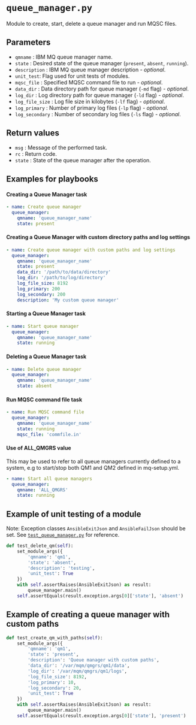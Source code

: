 # `queue_manager.py`
Module to create, start, delete a queue manager and run MQSC files.

## Parameters
- `qmname` : IBM MQ queue manager name.
- `state` : Desired state of the queue manager (`present`, `absent`, `running`).
- `description` : IBM MQ queue manager description - *optional*.
- `unit_test`: Flag used for unit tests of modules.
- `mqsc_file` : Specified MQSC command file to run - *optional*.
- `data_dir` : Data directory path for queue manager (`-md` flag) - *optional*.
- `log_dir` : Log directory path for queue manager (`-ld` flag) - *optional*.
- `log_file_size` : Log file size in kilobytes (`-lf` flag) - *optional*.
- `log_primary` : Number of primary log files (`-lp` flag) - *optional*.
- `log_secondary` : Number of secondary log files (`-ls` flag) - *optional*.

## Return values
- `msg` : Message of the performed task.
- `rc` : Return code.
- `state` : State of the queue manager after the operation.

## Examples for playbooks

#### Creating a Queue Manager task
```yaml
- name: Create queue manager
  queue_manager:
    qmname: 'queue_manager_name'
    state: present
```

#### Creating a Queue Manager with custom directory paths and log settings
```yaml
- name: Create queue manager with custom paths and log settings
  queue_manager:
    qmname: 'queue_manager_name'
    state: present
    data_dir: '/path/to/data/directory'
    log_dir: '/path/to/log/directory'
    log_file_size: 8192
    log_primary: 200
    log_secondary: 200
    description: 'My custom queue manager'
```

#### Starting a Queue Manager task
```yaml
- name: Start queue manager
  queue_manager:
    qmname: 'queue_manager_name'
    state: running
```

#### Deleting a Queue Manager task
```yaml
- name: Delete queue manager
  queue_manager:
    qmname: 'queue_manager_name'
    state: absent
```

#### Run MQSC command file task
```yaml
- name: Run MQSC command file
  queue_manager:
    qmname: 'queue_manager_name'
    state: running
    mqsc_file: 'commfile.in'
```

#### Use of ALL_QMGRS value
This may be used to refer to all queue managers currently defined to a system, e.g to start/stop both QM1 and QM2 defined in mq-setup.yml.
```yaml
- name: Start all queue managers
  queue_manager:
    qmname: 'ALL_QMGRS'
    state: running
```

## Example of unit testing of a module
Note: Exception classes `AnsibleExitJson` and `AnsibleFailJson` should be set. See [`test_queue_manager.py`](ansible_collections/ibm/ibmmq/tests/unit/test_queue_manager.py) for reference.

```python
def test_delete_qm(self):
    set_module_args({
        'qmname': 'qm1',
        'state': 'absent',
        'description': 'testing',
        'unit_test': True
    })
    with self.assertRaises(AnsibleExitJson) as result:
        queue_manager.main()
    self.assertEquals(result.exception.args[0]['state'], 'absent')
```

## Example of creating a queue manager with custom paths
```python
def test_create_qm_with_paths(self):
    set_module_args({
        'qmname': 'qm1',
        'state': 'present',
        'description': 'Queue manager with custom paths',
        'data_dir': '/var/mqm/qmgrs/qm1/data',
        'log_dir': '/var/mqm/qmgrs/qm1/logs',
        'log_file_size': 8192,
        'log_primary': 10,
        'log_secondary': 20,
        'unit_test': True
    })
    with self.assertRaises(AnsibleExitJson) as result:
        queue_manager.main()
    self.assertEquals(result.exception.args[0]['state'], 'present')
```